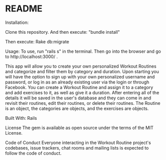 # README

Installation:

Clone this repository. And then execute: 
"bundle install"

Then execute: 
Rake db:migrate 

Usage: 
To use, run "rails s" in the terminal. Then go into the browser and go to http://localhost:3000/ . 

This app will allow you to create your own personalized Workout Routines and categorize and filter them by category and duration. Upon starting you will have the option to sign up with your own personalized username and password, or log in as an already existing user via the login or through Facebook. You can create a Workout Routine and assign it to a category and add exercises to it, as well as give it a duration. After entering all of the details it will be saved in the user's database and they can come in and revisit their routines, edit their routines, or delete their routines.  The Routine is an object, the categories are objects, and the exercises are objects.  

Built With: 
Rails 

License
The gem is available as open source under the terms of the MIT License.

Code of Conduct
Everyone interacting in the Workout Routine project's codebases, issue trackers, chat rooms and mailing lists is expected to follow the code of conduct.
